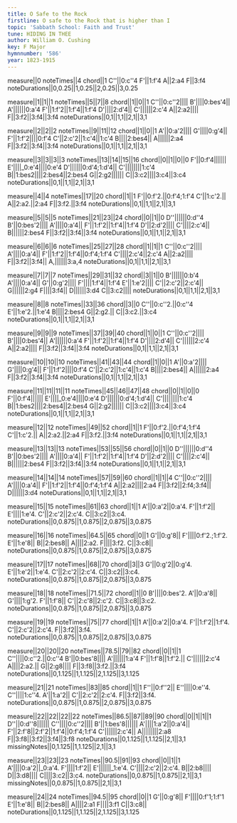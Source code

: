 ```yaml
---
title: O Safe to the Rock
firstline: O safe to the Rock that is higher than I
topic: 'Sabbath School: Faith and Trust'
tune: HIDING IN THEE
author: William O. Cushing
key: F Major
hymnnumber: '586'
year: 1823-1915
---
```

measure||0
noteTimes||4
chord||1
C''||0:c''4
F'||1:f'4
A||2:a4
F||3:f4
noteDurations||0,0.25||1,0.25||2,0.25||3,0.25

measure||1||1||1
noteTimes||5||7||8
chord||1||0||1
C''||0:c''2||||
B'||||0:bes'4||
A'||||||0:a'4
F'||1:f'2||1:f'4||1:f'4
D'||||2:d'4||
C'||||||2:c'4
A||2:a2||||
F||3:f2||3:f4||3:f4
noteDurations||0,1||1,1||2,1||3,1

measure||2||2||2
noteTimes||9||11||12
chord||1||0||1
A'||0:a'2||||
G'||||0:g'4||
F'||1:f'2||||0:f'4
C'||2:c'2||1:c'4||1:c'4
B||||2:bes4||
A||||||2:a4
F||3:f2||3:f4||3:f4
noteDurations||0,1||1,1||2,1||3,1

measure||3||3||3||3
noteTimes||13||14||15||16
chord||0||1||0||0
F'||0:f'4||||||
E'||||_0:e'4||||0:e'4
D'||||||0:d'4;1:d'4||
C'||||||||1:c'4
B||1:bes2||||2:bes4||2:bes4
G||2:g2||||||
C||3:c2||||3:c4||3:c4
noteDurations||0,1||1,1||2,1||3,1

measure||4||4
noteTimes||17||20
chord||1||1
F'||0:f'2.||0:f'4;1:f'4
C'||1:c'2.||
A||2:a2.||2:a4
F||3:f2.||3:f4
noteDurations||0,1||1,1||2,1||3,1

measure||5||5||5
noteTimes||21||23||24
chord||0||1||0
D''||||||0:d''4
B'||0:bes'2||||
A'||||0:a'4||
F'||1:f'2||1:f'4||1:f'4
D'||2:d'2||||
C'||||2:c'4||
B||||||2:bes4
F||3:f2||3:f4||3:f4
noteDurations||0,1||1,1||2,1||3,1

measure||6||6||6
noteTimes||25||27||28
chord||1||1||1
C''||0:c''2||||
A'||||0:a'4||
F'||1:f'2||1:f'4||0:f'4;1:f'4
C'||||2:c'4||2:c'4
A||2:a2||||
F||3:f2||3:f4||
A,||||||3:a,4
noteDurations||0,1||1,1||2,1||3,1

measure||7||7||7
noteTimes||29||31||32
chord||3||1||0
B'||||||0:b'4
A'||||0:a'4||
G'||0:g'2||||
F'||||1:f'4||1:f'4
E'||1:e'2||||
C'||2:c'2||2:c'4||
G||||||2:g4
F||||3:f4||
D||||||3:d4
C||3:c2||||
noteDurations||0,1||1,1||2,1||3,1

measure||8||8
noteTimes||33||36
chord||3||0
C''||0:c''2.||0:c''4
E'||1:e'2.||1:e'4
B||||2:bes4
G||2:g2.||
C||3:c2.||3:c4
noteDurations||0,1||1,1||2,1||3,1

measure||9||9||9
noteTimes||37||39||40
chord||1||0||1
C''||0:c''2||||
B'||||0:bes'4||
A'||||||0:a'4
F'||1:f'2||1:f'4||1:f'4
D'||||2:d'4||
C'||||||2:c'4
A||2:a2||||
F||3:f2||3:f4||3:f4
noteDurations||0,1||1,1||2,1||3,1

measure||10||10||10
noteTimes||41||43||44
chord||1||0||1
A'||0:a'2||||
G'||||0:g'4||
F'||1:f'2||||0:f'4
C'||2:c'2||1:c'4||1:c'4
B||||2:bes4||
A||||||2:a4
F||3:f2||3:f4||3:f4
noteDurations||0,1||1,1||2,1||3,1

measure||11||11||11||11
noteTimes||45||46||47||48
chord||0||1||0||0
F'||0:f'4||||||
E'||||_0:e'4||||0:e'4
D'||||||0:d'4;1:d'4||
C'||||||||1:c'4
B||1:bes2||||2:bes4||2:bes4
G||2:g2||||||
C||3:c2||||3:c4||3:c4
noteDurations||0,1||1,1||2,1||3,1

measure||12||12
noteTimes||49||52
chord||1||1
F'||0:f'2.||0:f'4;1:f'4
C'||1:c'2.||
A||2:a2.||2:a4
F||3:f2.||3:f4
noteDurations||0,1||1,1||2,1||3,1

measure||13||13||13
noteTimes||53||55||56
chord||0||1||0
D''||||||0:d''4
B'||0:bes'2||||
A'||||0:a'4||
F'||1:f'2||1:f'4||1:f'4
D'||2:d'2||||
C'||||2:c'4||
B||||||2:bes4
F||3:f2||3:f4||3:f4
noteDurations||0,1||1,1||2,1||3,1

measure||14||14||14
noteTimes||57||59||60
chord||1||1||4
C''||0:c''2||||
A'||||0:a'4||
F'||1:f'2||1:f'4||0:f'4;1:f'4
A||2:a2||||2:a4
F||3:f2||2:f4;3:f4||
D||||||3:d4
noteDurations||0,1||1,1||2,1||3,1

measure||15||15
noteTimes||61||63
chord||1||1
A'||0:a'2||0:a'4.
F'||1:f'2||
E'||||1:e'4.
C'||2:c'2||2:c'4.
C||3:c2||3:c4.
noteDurations||0,0.875||1,0.875||2,0.875||3,0.875

measure||16||16
noteTimes||64.5||65
chord||0||1
G'||0:g'8||
F'||||0:f'2.;1:f'2.
E'||1:e'8||
B||2:bes8||
A||||2:a2.
F||||3:f2.
C||3:c8||
noteDurations||0,0.875||1,0.875||2,0.875||3,0.875

measure||17||17
noteTimes||68||70
chord||3||3
G'||0:g'2||0:g'4.
E'||1:e'2||1:e'4.
C'||2:c'2||2:c'4.
C||3:c2||3:c4.
noteDurations||0,0.875||1,0.875||2,0.875||3,0.875

measure||18||18
noteTimes||71.5||72
chord||1||0
B'||||0:bes'2.
A'||0:a'8||
G'||||1:g'2.
F'||1:f'8||
C'||2:c'8||2:c'2.
C||3:c8||3:c2.
noteDurations||0,0.875||1,0.875||2,0.875||3,0.875

measure||19||19
noteTimes||75||77
chord||1||1
A'||0:a'2||0:a'4.
F'||1:f'2||1:f'4.
C'||2:c'2||2:c'4.
F||3:f2||3:f4.
noteDurations||0,0.875||1,0.875||2,0.875||3,0.875

measure||20||20||20
noteTimes||78.5||79||82
chord||0||1||1
C''||||0:c''2.||0:c''4
B'||0:bes'8||||
A'||||||1:a'4
F'||1:f'8||1:f'2.||
C'||||||2:c'4
A||||2:a2.||
G||2:g8||||
F||3:f8||3:f2.||3:f4
noteDurations||0,1.125||1,1.125||2,1.125||3,1.125

measure||21||21
noteTimes||83||85
chord||1||1
F''||0:f''2||
E''||||0:e''4.
C''||||1:c''4.
A'||1:a'2||
C'||2:c'2||2:c'4.
F||3:f2||3:f4.
noteDurations||0,0.875||1,0.875||2,0.875||3,0.875

measure||22||22||22||22
noteTimes||86.5||87||89||90
chord||0||1||1||1
D''||0:d''8||||||
C''||||0:c''2||||
B'||1:bes'8||||||
A'||||1:a'2||0:a'4||
F'||2:f'8||2:f'2||1:f'4||0:f'4;1:f'4
C'||||||2:c'4||
A||||||||2:a8
F||3:f8||3:f2||3:f4||3:f8
noteDurations||0,1.125||1,1.125||2,1||3,1
missingNotes||0,1.125||1,1.125||2,1||3,1

measure||23||23||23
noteTimes||90.5||91||93
chord||0||1||1
A'||||0:a'2||_0:a'4.
F'||||1:f'2||
E'||||||_1:e'4.
C'||||2:c'2||2:c'4.
B||2:b8||||
D||3:d8||||
C||||3:c2||3:c4.
noteDurations||0,0.875||1,0.875||2,1||3,1
missingNotes||0,0.875||1,0.875||2,1||3,1

measure||24||24
noteTimes||94.5||95
chord||0||1
G'||0:g'8||
F'||||0:f'1;1:f'1
E'||1:e'8||
B||2:bes8||
A||||2:a1
F||||3:f1
C||3:c8||
noteDurations||0,1.125||1,1.125||2,1.125||3,1.125

